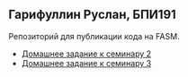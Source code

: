 ## Гарифуллин Руслан, БПИ191

Репозиторий для публикации кода на FASM.

 - [Домашнее задание к семинару 2](./task01)
 - [Домашнее задание к семинару 3](./task02)